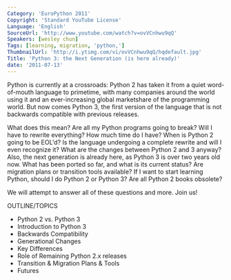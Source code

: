 ```yaml
---
Category: 'EuroPython 2011'
Copyright: 'Standard YouTube License'
Language: 'English'
SourceUrl: 'http://www.youtube.com/watch?v=ovVCnhwu9qQ'
Speakers: [wesley chun]
Tags: [learning, migration, 'python,']
ThumbnailUrl: 'http://i.ytimg.com/vi/ovVCnhwu9qQ/hqdefault.jpg'
Title: 'Python 3: the Next Generation (is here already)'
date: '2011-07-13'
---
```

Python is currently at a crossroads: Python 2 has taken it from a quiet word-
of-mouth language to primetime, with many companies around the world using it
and an ever-increasing global marketshare of the programming world. But now
comes Python 3, the first version of the language that is not backwards
compatible with previous releases.

What does this mean? Are all my Python programs going to break? Will I have to
rewrite everything? How much time do I have? When is Python 2 going to be
EOL'd? Is the language undergoing a complete rewrite and will I even recognize
it? What are the changes between Python 2 and 3 anyway? Also, the next
generation is already here, as Python 3 is over two years old now. What has
been ported so far, and what is its current status? Are migration plans or
transition tools available? If I want to start learning Python, should I do
Python 2 or Python 3? Are all Python 2 books obsolete?

We will attempt to answer all of these questions and more. Join us!

OUTLINE/TOPICS

  * Python 2 vs. Python 3
  * Introduction to Python 3
  * Backwards Compatibility
  * Generational Changes
  * Key Differences
  * Role of Remaining Python 2.x releases
  * Transition & Migration Plans & Tools
  * Futures

